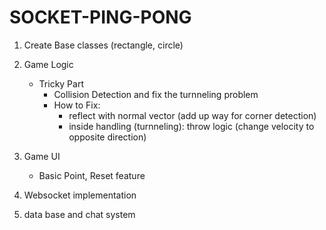 # SOCKET-PING-PONG

1. Create Base classes (rectangle, circle)
2. Game Logic

   - Tricky Part
     - Collision Detection and fix the turnneling problem
     - How to Fix:
       - reflect with normal vector (add up way for corner detection)
       - inside handling (turnneling): throw logic (change velocity to opposite direction)

3. Game UI

   - Basic Point, Reset feature

4. Websocket implementation
5. data base and chat system
